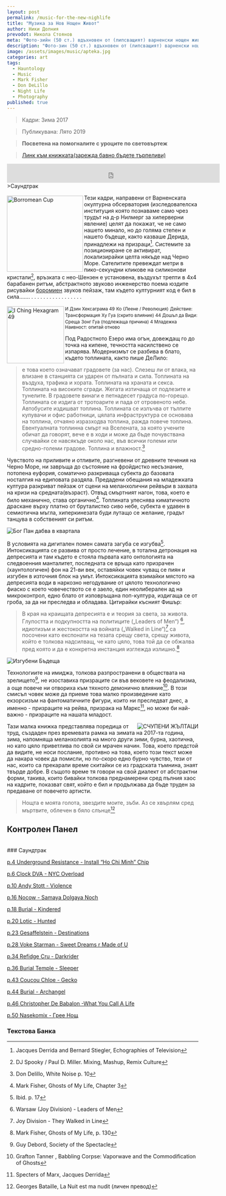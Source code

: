 ```yaml
---
layout: post
permalink: /music-for-the-new-nighlife
title: "Музика за Нов Нощен Живот"
author: Ники Долния
prevodot: Никола Стоянов
meta: "Фото-зийн (50 ст.) вдъхновен от (липсващият) варненски нощен живот, концепцията за хаунтология на Марк Фишър и доста слушане на музика късно вечер."
description: "Фото-зин (50 ст.) вдъхновен от (липсващият) варненски нощен живот, концепцията за хаунтология на Марк Фишър и доста слушане на музика късно вечер."
image: /assets/images/music/apteka.jpg
categories: art
tags:
  - Hauntology
  - Music
  - Mark Fisher
  - Don DeLillo
  - Night Life
  - Photography
published: true
---
```

>Кадри: Зима 2017

>Публикувана: Лято 2019

>__Посветена на помогналите с уроците по световъртеж__

><a href="https://ia601407.us.archive.org/22/items/mnnf_web/mnnf_web.pdf" target="_blank">Линк към книжката(зарежда бавно бъдете търпеливи)</a>
<iframe width="560" height="50px" src="https://www.youtube.com/embed/videoseries?list=PLZco1drdJsxKR9a8Hr8wOo9gek-8pxhd_" frameborder="0" allow="accelerometer; autoplay; encrypted-media; gyroscope; picture-in-picture" allowfullscreen></iframe>
>Саундтрак

<img src="assets\images\music\borromean.png" alt="Borromean Cup" style="float: left; margin: 3px 3px 0px 0px;" width="200" height="200">Тези кадри, направени от Варненската окултурна обсерватория (изследователска институция която познаваме само чрез трудът на д-р Нилмерг за хиперверни явление) целят да покажат, че не само нашето минало, но до голяма степен и нашето бъдеще, както казваше Дерида, принадлежи на призраци[^1]. Системите за позициониране се активират, локализирайки целта някъде над Черно Море. Сателитите превеждат метри в пико-секундни кликове на силиконови кристали[^2], връзката с нео-Шензен е установена, въздухът трепти в 4х4 барабанен ритъм, абстрактното звуково инженерство поема юздите рисувайки [боромиен](https://en.wikipedia.org/wiki/Borromean_rings) звуков пейзаж, там където културният код е бил в сила....... . . .  .   .   .   .    .    .    .    .     .      .       .        .         .         .

<img src="assets\images\music\iching.png" alt="I Ching Hexagram 49" style="float: left; margin: 3px 3px 0px 0px;" width="150" height="150"> <small>И Дзин Хексаграма 49</small>
<small>Ко (Леене / Революция)</small>
<small>Действие: Трансформация</small>
<small>Ху Гуа (скрито влияние) 44 Дошъл да Види: Среща</small>
<small>Зонг Гуа (подлежаща причина) 4 Младежка Наивност: опитай отново</small>

Под Радостното Езеро има огън, довеждащ го до точка на кипене, течността насилствено се изпарява. Модернизмът се разбива в блато, където топлината, както пише ДеЛило:

>е това което означават градовете (за нас). Слезеш ли от влака, на влизане в станцията си ударен от пълната и сила. Топлината на въздуха, трафика и хората. Топлината на храната и секса. Топлината на високите сгради. Жегата изтичаща от подлезите и тунелите. В градовете винаги е петнадесет градуса по-горещо. Топлината се издига от тротоарите и пада от отровеното небе. Автобусите издишват топлина. Топлината се излъчва от тълпите купувачи и офис работници, цялата инфраструктура се основaва на топлина, отчаяно изразходва топлина, ражда повече топлина. Евентуалната топлинна смърт на Вселената, за която учените обичат да говорят, вече е в ходи и може да бъде почувствана случвайки се навсякъде около нас, във всички големи или средно-големи градове. Топлина и влажност.[^3]

Чувството на приливите и отливите, разгневени от древните течения на Черно Море, ни завръща до състояние на фройдистко несъзнание, потопена еуфория, соматично разкриваща субекта до базовата носталгия на едиповата раздяла. Предадени обещания на младежката култура разкриват пейзаж от сцени на меланхолични рейвъри в захвата на кризи на средната(възраст). Отвъд смъртният нагон, това, което е било механично, става органично[^4]. Топлината улеснява киматичното драскане върху платно от бруталистко сиво небе, субекта е удавен в семиотична мъгла, хиперкинезата буди лутащо се желание, градът танцува в собственият си ритъм.

<img src="assets\images\music\god_pan_indahood.jpg" alt="Бог Пан дабва в квартала">

В условията на дигитален помен самата загуба се изгубва[^5]. Интоксикацията се развива от просто лечение, в тотална детронация на депресията и там където е стояла първата като онтологията на следвоенния манталитет, последната се връща като призрачен (хаунтологичен) фон на 21-ви век, оставяйки човек чуващ се пиян и изгубен в източния блок на умът. Интоксикацията взимайки мястото на депресията води в наркозно негодувание от цялото технологично фиаско с което човечеството се е заело, един неолиберален ад на микроконтрол, едно блато от изповръщана поп-култура, издигаща се от гроба, за да ни преследва и обладава. Цитирайки късният Фишър:

>В края на краищата депресията е и теория за света, за живота. Глупостта и подкупността на политиците („Leaders of Men“) [^6], идиотизъм и жестокостта на войната („Walked in Line“)[^7] са посочени като експонати на тезата срещу света, срещу живота, който е толкова надсилващ, че като цяло, това той да се обжалва пред която и да е конкретна инстанция изглежда излишно.[^8]

<img src="assets\images\music\matrix_shit.jpg" alt="Изгубени Бъдеща">

Технологиите на имиджа, толкова разпространени в обществата на зрелището[^9], не изоставиха призраците си във вековете на феодализма, а още повече ни отвориха към тяхното демонично влияние[^10]. В този смисъл човек може да приеме това малко произведение като екзорсизъм на фантоматичните фигури, които ни преследват днес, а именно - призраците на рейва, призрака на Маркс[^11], но може би най-важно - призраците на нашата младост.

<img src="assets\images\music\bydf.png" alt="СЧУПЕНИ ЖЪЛТАЦИ" style="float: right; ">Тази малка книжка представлява поредица от труд, създаден през времевата рамка на зимата на  2017-та година, зима, напомняща меланхолията на много други зими, бурна, хаотична, но като цяло приветлива по свой си мрачен начин. Това, което предстой да видите, не носи послание, противно на това, което този текст може да накара човек да помисли, но по-скоро едно бурно чувство, тези от нас, които са прекарали време скитайки се из градската тъмнина, знаят твърде добре. В същото време тя говори на свой диалект от абстрактни форми, такива, които бивайки толкова преднамерени сред пълния хаос на кадрите, показват свят, който е бил и продължава да бъде труден за предаване от повечето артисти.

>Нощта е моята голота, звездите мoите, зъби. Аз се хвърлям сред мъртвите, облечен в бяло слънце[^12]

## Контролен Панел
<br>
### Саундтрак

<a href="assets\pdf\mnnf.pdf#page=4" target="_blank">p.4   Underground Resistance - Install “Ho Chi Minh” Chip</a>

<a href="assets\pdf\mnnf.pdf#page=6" target="_blank">p.6   Clock DVA - NYC Overload</a>

<a href="assets\pdf\mnnf.pdf#page=10" target="_blank">p.10 Andy Stott - Violence</a>

<a href="assets\pdf\mnnf.pdf#page=16" target="_blank">p.16 Nocow - Samaya Dolgaya Noch</a>

<a href="assets\pdf\mnnf.pdf#page=18" target="_blank">p.18 Burial - Kindered</a>

<a href="assets\pdf\mnnf.pdf#page=20" target="_blank">p.20 Lotic - Hunted</a>

<a href="assets\pdf\mnnf.pdf#page=23" target="_blank">p.23 Gesaffelstein - Destinations</a>

<a href="assets\pdf\mnnf.pdf#page=28" target="_blank">p.28 Voke Starman - Sweet Dreams r Made of U</a>

<a href="assets\pdf\mnnf.pdf#page=34" target="_blank">p.34 Refidge Cru - Darkrider</a>

<a href="assets\pdf\mnnf.pdf#page=36" target="_blank">p.36 Burial Temple - Sleeper</a>

<a href="assets\pdf\mnnf.pdf#page=43" target="_blank">p.43 Coucou Chloe - Gecko</a>

<a href="assets\pdf\mnnf.pdf#page=44" target="_blank">p.44 Burial - Archangel</a>

<a href="assets\pdf\mnnf.pdf#page=46" target="_blank">p.46 Christopher De Babalon -What You Call A Life </a>

<a href="assets\pdf\mnnf.pdf#page=50" target="_blank">p.50 Nasekomix - Грее Hощ</a>
<br>
### Текстова Банка

[^1]: Jacques Derrida and Bernard Stiegler, Echographies of Television
[^2]: DJ Spooky / Paul D. Miller. Mixing, Mashup, Remix Culture
[^3]: Don Delillo, White Noise p. 10
[^4]: Mark Fisher, Ghosts of My Life, Chapter 3
[^5]:  Ibid. p. 17
[^6]: Warsaw (Joy Division) - Leaders of Men
[^7]:  Joy Division - They Walked in Line
[^8]: Mark Fisher, Ghosts of My Life, p. 130
[^9]: Guy Debord, Society of the Spectacle
[^10]: Grafton Tanner , Babbling Corpse: Vaporwave and the Commodification of Ghosts
[^11]: Specters of Marx, Jacques Derrida
[^12]: Georges Bataille, La Nuit est ma nudit (личен превод)

